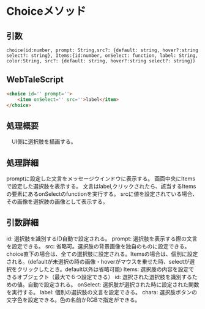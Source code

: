 # Choiceメソッド

## 引数

`choice(id:number, prompt: String,src?: {default: string, hover?:string select?: string}, Items:{id:number, onSelect: function, label: String, color:String, src?: {default: string, hover?:string select?: string})`

## WebTaleScript

```html
<choice id='' prompt=''>
	<item onSelect='' src=''>label</item>
</choice>
```

## 処理概要

　UI側に選択肢を描画する。

## 処理詳細

promptに設定した文言をメッセージウインドウに表示する。
画面中央にItemsで設定した選択肢を表示する。
文言はlabel,クリックされたら、該当するItemsの要素にあるonSelectのfunctionを実行する。
srcに値を設定されている場合、その画像を選択肢の画像として表示する。

## 引数詳細

id: 選択肢を識別するID自動で設定される。
prompt: 選択肢を表示する際の文言を設定できる。
src: 省略可。選択肢の背景画像を独自のものに設定できる。choice直下の場合は、全ての選択肢に設定される。Itemsの場合は、個別に設定される。(defaultが未選択の時の画像・hoverがマウスを乗せた時、selectが選択をクリックしたとき。default以外は省略可能)
Items: 選択肢の内容を設定できるオブジェクト（最大で６つ設定できる）
    id: 選択された選択肢を識別するための値。自動で設定される。
    onSelect: 選択肢が選択された時に設定された関数を実行する。
    label: 個別の選択肢の文言を設定できる。
    chara: 選択肢ボタンの文字色を設定できる。色の名前かRGBで指定ができる。
